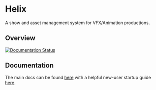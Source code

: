 # Helix
A show and asset management system for VFX/Animation productions.
 
## Overview
[![Documentation Status](https://readthedocs.org/projects/helix/badge/?version=latest)](https://helix.readthedocs.io/en/latest/?badge=latest)

## Documentation

The main docs can be found [here](https://helix.readthedocs.io/en/dev/) with a helpful new-user startup guide [here](https://helix.readthedocs.io/en/dev/userguide/setting-up.html).
